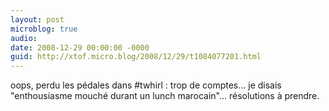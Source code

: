 ```yaml
---
layout: post
microblog: true
audio: 
date: 2008-12-29 00:00:00 -0000
guid: http://xtof.micro.blog/2008/12/29/t1084077201.html
---
```

oops, perdu les pédales dans #twhirl : trop de comptes... je disais "enthousiasme mouché durant un lunch marocain"... résolutions à prendre.
